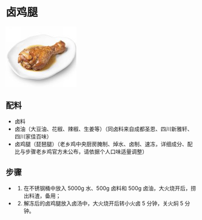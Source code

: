 # 卤鸡腿

![卤鸡腿](/images/卤鸡腿.png)

## 配料

- 卤料
- 卤油（大豆油、花椒、辣椒、生姜等）（同卤料来自成都圣恩、四川新雅轩、四川家佳百味）
- 卤鸡腿（琵琶腿）（老乡鸡中央厨房腌制、焯水、卤制、速冻，详细成分、配比与步骤老乡鸡官方未公布，请依据个人口味适量调整）

## 步骤

- 1. 在不锈钢桶中放入 5000g 水、500g 卤料和 500g 卤油，大火烧开后，捞出料渣，备用；
- 2. 解冻后的卤鸡腿放入卤汤中，大火烧开后转小火卤 5 分钟，关火焖 5 分钟。
